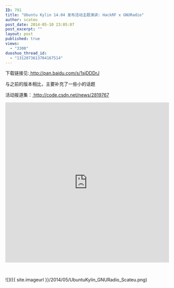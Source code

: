 ```yaml
---
ID: 791
title: "Ubuntu Kylin 14.04 发布活动主题演讲: HackRF x GNURadio"
author: scateu
post_date: 2014-05-10 23:05:07
post_excerpt: ""
layout: post
published: true
views:
  - "3308"
duoshuo_thread_id:
  - "1312073613704167514"
---
```

下载链接见:<a href="http://pan.baidu.com/s/1sjDDDrJ"> http://pan.baidu.com/s/1sjDDDrJ</a>

与之前的版本相比，主要补充了一些小的话题

活动报道集：<a href="%20http://code.csdn.net/news/2819767"> http://code.csdn.net/news/2819767</a>

<iframe height=498 width=510 src="http://player.youku.com/embed/XNzEyODEwOTQw" frameborder=0 allowfullscreen></iframe>

&nbsp;

![]({{ site.imageurl }}/2014/05/UbuntuKylin_GNURadio_Scateu.png)
